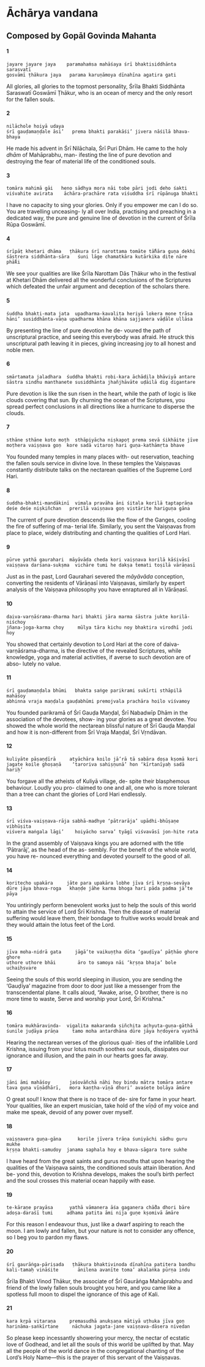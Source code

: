 # Āchārya vandana

## Composed by Gopāl Govinda Mahanta

#### 1

    jayare jayare jaya    paramahaṁsa mahāśaya śrī bhaktisiddhānta sarasvatī
    gosvāmī ṭhākura jaya   parama karuṇāmoya dīnahīna agatira gati

All glories, all glories to the topmost personality, Śrīla Bhakti Siddhānta Saraswatī Goswāmī Ṭhākur, who is an ocean of mercy and the only resort for the fallen souls.

#### 2

    nilāchole hoiyā udaya
    śrī gauḍamaṇḍale āsi’   prema bhakti parakāśi’ jivera nāśilā bhava-bhaya

He made his advent in Śrī Nilāchala, Śrī Puri Dhām. He came to the holy *dhām* of Mahāprabhu, man- ifesting the line of pure devotion and destroying the fear of material life of the conditioned souls.

#### 3

    tomāra mahimā gāi   heno sādhya mora nāi tobe pāri jodi deho śakti
    viśvahite avirata    āchāra-prachāre rata viśuddha śrī rūpānuga bhakti

I have no capacity to sing your glories. Only if you empower me can I do so. You are travelling unceasing- ly all over India, practising and preaching in a dedicated way, the pure and genuine line of devotion in the current of Śrīla Rūpa Goswāmī.

#### 4

    śrīpāṭ khetari dhāma   ṭhākura śrī narottama tomāte tā̐hāra guṇa dekhi
    śāstrera siddhānta-sāra   śuni lāge chamatkāra kutārkika dite nāre phā̐ki

We see your qualities are like Śrīla Narottam Dās Ṭhākur who in the festival at Khetari Dhām delivered all the wonderful conclusions of the Scriptures which defeated the unfair argument and deception of the scholars there.

#### 5

    śuddha bhakti-mata jata  upadharma-kavalita heriyā lokera mone trāsa
    hāni’ susiddhānta-vāṇa upadharma khāna khāna sajjanera vāḍāle ullāsa

By presenting the line of pure devotion he de- voured the path of unscriptural practice, and seeing this everybody was afraid. He struck this unscriptural path leaving it in pieces, giving increasing joy to all honest and noble men.

#### 6

    smārtamata jaladhara  śuddha bhakti robi-kara āchādila bhāviyā antare
    śāstra sindhu manthanete susiddhānta jhañjhāvāte uḍāilā dig digantare

Pure devotion is like the sun risen in the heart, while the path of logic is like clouds covering that sun. By churning the ocean of the Scriptures, you spread perfect conclusions in all directions like a hurricane to disperse the clouds.

#### 7

    sthāne sthāne koto moṭh  sthāpiyācha niṣkapoṭ prema sevā śikhāite jīve
    moṭhera vaiṣṇava goṇ  kore sadā vitaroṇ hari guṇa-kathāmṛta bhave

You founded many temples in many places with- out reservation, teaching the fallen souls service in divine love. In these temples the Vaiṣṇavas constantly distribute talks on the nectarean qualities of the Supreme Lord Hari.

#### 8

    śuddha-bhakti-mandākinī  vimala pravāha āni śitala korilā taptaprāṇa
    deśe deśe niṣkiñchan   prerilā vaiṣṇava goṇ vistārite hariguṇa gāna

The current of pure devotion descends like the flow of the Ganges, cooling the fire of suffering of ma- terial life. Similarly, you sent the Vaiṣṇavas from place to place, widely distributing and chanting the qualities of Lord Hari.

#### 9

    pūrve yathā gaurahari  māyāvāda cheda kori vaiṣṇava korilā kāśivāsī
    vaiṣṇava darśana-sukṣma  vichāre tumi he dakṣa temati toṣilā vārāṇasī

Just as in the past, Lord Gaurahari severed the *māyāvāda* conception,  converting  the  residents  of Vārāṇasī into Vaiṣṇavas, similarly by expert analysis of the Vaiṣṇava philosophy you have enraptured all in Vārāṇasī.

#### 10

    daiva-varṇāśrama-dharma hari bhakti jāra marma śāstra jukte korilā-niśchoy
    jñana-joga-karma choy     mūlya tāra kichu noy bhaktira virodhī jodi hoy

You showed that certainly devotion to Lord Hari at the core of daiva-varṇāśrama-dharma, is the directive of the revealed Scriptures, while knowledge, yoga and material activities, if averse to such devotion are of abso- lutely no value.

#### 11

    śrī gauḍamaṇḍala bhūmi   bhakta saṅge parikrami sukīrti sthāpilā mahāśoy
    abhinna vraja maṇḍala gauḍabhūmi premojvala prachāra hoilo viśvamoy

You founded parikramā of Śrī Gauḍa Maṇḍal, Śrī Nabadwīp Dhām in the association of the devotees, show- ing your glories as a great devotee. You showed the whole world the nectarean blissful nature of Śrī Gauḍa Maṇḍal and how it is non-different from Śrī Vraja Maṇḍal, Śrī Vṛndāvan.

#### 12

    kuliyāte pāṣaṇḍīrā     atyāchāra koilo jā’rā tā sabāra doṣa kṣomā kori
    jagate koile ghoṣaṇā    ‘taroriva sahiṣṇunā’ hon ‘kīrtanīyaḥ sadā hariḥ’

You forgave all the atheists of Kuliyā village, de- spite their blasphemous behaviour. Loudly you pro- claimed to one and all, one who is more tolerant than a tree can chant the glories of Lord Hari endlessly.

#### 13

    śrī viśva-vaiṣṇava-rāja sabhā-madhye ‘pātrarāja’ upādhi-bhūṣaṇe vibhūṣita
    viśvera maṅgala lāgi’    hoiyācho sarva’ tyāgī viśvavāsī jon-hite rata

In the grand assembly of Vaiṣṇava kings you are adorned with the title ‘Pātrarāj’, as the head of the as- sembly. For the benefit of the whole world, you have re- nounced everything and devoted yourself to the good of all.

#### 14

    koritecho upakāra     jāte para upakāra lobhe jīva śrī kṛṣṇa-sevāya
    dūre jāya bhava-roga   khaṇḍe jāhe karma bhoga hari pāda padma jā’te pāya

You untiringly perform benevolent works just to help the souls of this world to attain the service of Lord Śrī Krishna. Then the disease of material suffering would leave them, their bondage to fruitive works would break
and they would attain the lotus feet of the Lord.

#### 15

    jīva moha-nidrā gata     jāgā’te vaikuṇṭha dūta ‘gauḍīya’ pāṭhāo ghore ghore
    uṭhore uṭhore bhāi        āro to samoya nāi ‘kṛṣṇa bhaja’ bole uchaiḥsvare

Seeing the souls of this world sleeping in illusion, you are sending the ‘Gauḍīya’ magazine from door to door just like a messenger from the transcendental plane. It calls aloud, “Awake, arise, O brother, there is no more time to waste, Serve and worship your Lord, Śrī Krishna.”

#### 16

    tomāra mukhāravinda-  vigalita makaranda siñchita achyuta-guṇa-gāthā
    śunile juḍāya prāṇa     tamo moha antardhāna dūre jāya hṛdoyera vyathā

Hearing the nectarean verses of the glorious qual- ities of the infallible Lord Krishna, issuing from your lotus mouth soothes our souls, dissipates our ignorance and illusion, and the pain in our hearts goes far away.

#### 17

    jāni āmi mahāśoy       jaśovāñchā nāhi hoy bindu mātra tomāra antare
    tava guṇa vīṇādhārī,   mora kaṇṭha-vīṇā dhori’ avaśete bolāya āmāre

O great soul! I know that there is no trace of de- sire for fame in your heart. Your qualities, like an expert musician, take hold of the *vīṇā* of my voice and make me speak, devoid of any power over myself.

#### 18

    vaiṣṇavera guṇa-gāna      korile jīvera trāṇa śuniyāchi sādhu guru mukhe
    kṛṣṇa bhakti-samudoy  janama saphala hoy e bhava-sāgara tore sukhe

I have heard from the great saints and gurus mouths that upon hearing the qualities of the Vaiṣṇava saints, the conditioned souls attain liberation. And be- yond this, devotion to Krishna develops, makes the soul’s birth perfect and the soul crosses this material ocean
happily with ease.

#### 19

    te-kāraṇe prayāsa      yathā vāmanera āśa gaganera chā̐da dhori bāre
    adoṣa-daraśī tumi     adhama patita āmi nija guṇe kṣomivā āmāre

For this reason I endeavour thus, just like a dwarf aspiring to reach the moon. I am lowly and fallen, but your nature is not to consider any offence, so I beg you to pardon my flaws.

#### 20

    śrī gaurāṅga-pāriṣada   ṭhākura bhaktivinoda dīnahīna patitera bandhu
    kali-tamaḥ vināśite       ānilena avanīte toma’ akalaṅka pūrṇa indu

Śrīla Bhakti Vinod Ṭhākur, the associate of Śrī Gaurāṅga Mahāprabhu and friend of the lowly fallen souls brought you here, and you came like a spotless full moon to dispel the ignorance of this age of Kali.

#### 21

    kara kṛpā vitaraṇa     premasudhā anukṣaṇa mātiyā uṭhuka jīva goṇ
    harināma-saṅkīrtane     nāchuka jagata-jane vaiṣṇava-dāsera nivedan

So please keep incessantly showering your mercy, the nectar of ecstatic love of Godhead, and let all the souls of this world be uplifted by that. May all the people of the world dance in the congregational chanting of the Lord’s Holy Name—this is the prayer of this servant of the Vaiṣṇavas.


